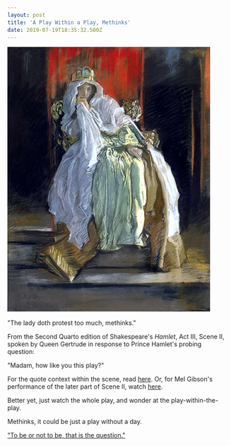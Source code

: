 ```yaml
---
layout: post
title: 'A Play Within a Play, Methinks'
date: 2019-07-19T18:35:32.500Z
---
```

![](/assets/uploads/459px-abbey_-_the_queen_in_hamlet.jpg)

"The lady doth protest too much, methinks."

From the Second Quarto edition of Shakespeare's _Hamlet_, Act III, Scene II, spoken by Queen Gertrude in response to Prince Hamlet's probing question:

"Madam, how like you this play?"

For the quote context within the scene, read [here](http://shakespeare.mit.edu/hamlet/hamlet.3.2.html). Or, for Mel Gibson's performance of the later part of Scene II, watch [here](https://www.youtube.com/watch?v=KOGjVUa_iIE). 

Better yet, just watch the whole play, and wonder at the play-within-the-play.

Methinks, it could be just a play without a day.

["To be or not to be, that is the question."](https://www.youtube.com/watch?v=Vf2TpWsPvgI)
